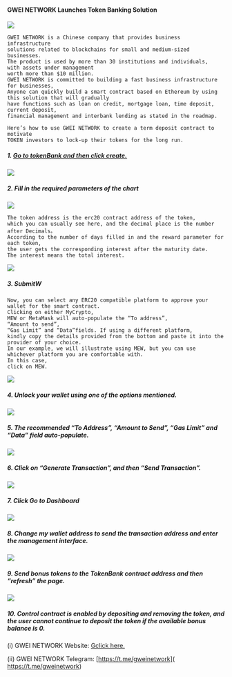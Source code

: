 #### GWEI NETWORK Launches Token Banking Solution 

####
![](https://cdn-images-1.medium.com/max/1200/1*IkHOfi2l5kmpdLsrxHjZqg.jpeg)



```
GWEI NETWORK is a Chinese company that provides business infrastructure
solutions related to blockchains for small and medium-sized businesses.
The product is used by more than 30 institutions and individuals,
with assets under management 
worth more than $10 million.
GWEI NETWORK is committed to building a fast business infrastructure for businesses,
Anyone can quickly build a smart contract based on Ethereum by using this solution that will gradually
have functions such as loan on credit, mortgage loan, time deposit, current deposit, 
financial management and interbank lending as stated in the roadmap.

Here’s how to use GWEI NETWORK to create a term deposit contract to motivate 
TOKEN investors to lock-up their tokens for the long run.
```
##### 1. [Go to tokenBank and then click create. ]( https://gwei.network/tokenBank)
 ![](https://cdn-images-1.medium.com/max/1200/1*mUwveMDqbHDOR-DHPPMfoQ.png)

##### 2. Fill in the required parameters of the chart
 ![](https://cdn-images-1.medium.com/max/1200/1*3Zv4o7k1rPjJzU_dwWjrJA.png)
 
 ```
 The token address is the erc20 contract address of the token,
 which you can usually see here, and the decimal place is the number after Decimals。
 According to the number of days filled in and the reward parameter for each token, 
 the user gets the corresponding interest after the maturity date.
 The interest means the total interest.
```

 ![](https://cdn-images-1.medium.com/max/1200/1*3EeRcWb_d-fIw8iXg_qplg.png)

##### 3. SubmitW
 ```
Now, you can select any ERC20 compatible platform to approve your wallet for the smart contract. 
Clicking on either MyCrypto, 
MEW or MetaMask will auto-populate the “To address”,
“Amount to send”,
“Gas Limit” and “Data”fields. If using a different platform,
kindly copy the details provided from the bottom and paste it into the provider of your choice.
In our example, we will illustrate using MEW, but you can use whichever platform you are comfortable with.
In this case,
click on MEW.
 ```

 ![](https://cdn-images-1.medium.com/max/1200/1*5lRjNr81YQsbMf5n9j8INA.png)

##### 4. Unlock your wallet using one of the options mentioned.
 ![](https://cdn-images-1.medium.com/max/1200/1*3DirQ_LVqLJZKp0YNX0sLg.png)

##### 5. The recommended “To Address”, “Amount to Send”, “Gas Limit” and “Data” field auto-populate.
![](https://cdn-images-1.medium.com/max/1200/1*3DirQ_LVqLJZKp0YNX0sLg.png)

##### 6. Click on “Generate Transaction”, and then “Send Transaction”.
 ![](https://cdn-images-1.medium.com/max/1200/1*kkSunA4bN2mFIfRjEHaNUA.png)

##### 7. Click Go to Dashboard
 ![](https://cdn-images-1.medium.com/max/1200/1*Y9z5gKPgH3CUuZiKh-7ugg.png)

##### 8. Change my wallet address to send the transaction address and enter the management interface.
 ![](https://cdn-images-1.medium.com/max/1200/1*sws18bCYCbDIJ3q62HsuAA.png)

##### 9. Send bonus tokens to the TokenBank contract address and then “refresh” the page.
 ![](https://cdn-images-1.medium.com/max/1200/1*8BewoPw8TvB2fZn0ZHZRAQ.png)

##### 10. Control contract is enabled by depositing and removing the token, and the user cannot continue to deposit the token if the available bonus balance is 0.

(i) GWEI NETWORK Website: [Gclick here.]( https://gwei.network)


(ii) GWEI NETWORK Telegram: [https://t.me/gweinetwork]( https://t.me/gweinetwork)












